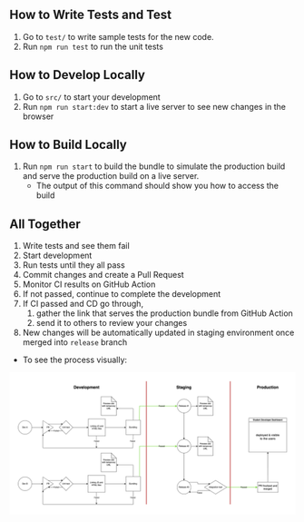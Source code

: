 ## How to Write Tests and Test

1. Go to `test/` to write sample tests for the new code.
2. Run `npm run test` to run the unit tests

## How to Develop Locally

1. Go to `src/` to start your development
2. Run `npm run start:dev` to start a live server to see new changes in the browser

## How to Build Locally

1. Run `npm run start` to build the bundle to simulate the production build and serve the production build on a live server.
   - The output of this command should show you how to access the build

## All Together

1. Write tests and see them fail
2. Start development
3. Run tests until they all pass
4. Commit changes and create a Pull Request
5. Monitor CI results on GitHub Action
6. If not passed, continue to complete the development
7. If CI passed and CD go through,
   1. gather the link that serves the production bundle from GitHub Action
   2. send it to others to review your changes
8. New changes will be automatically updated in staging environment once merged into `release` branch

- To see the process visually:

<img src="./admin/documentation/cipipeline/cicd.png"></img>

